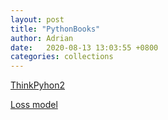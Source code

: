 ```yaml
---
layout: post
title: "PythonBooks"
author: Adrian
date:   2020-08-13 13:03:55 +0800
categories: collections
---
```


[ThinkPyhon2](/assets/docs/thinkpython2.pdf)


[Loss model](/assets/docs/Loss%20models%20from%20data%20to%20decisions%20(Klugman%2C%20Stuart%20A.%20Panjer%2C%20Harry%20H.%20Willmot%20etc.)%20(Z-Library).pdf)
